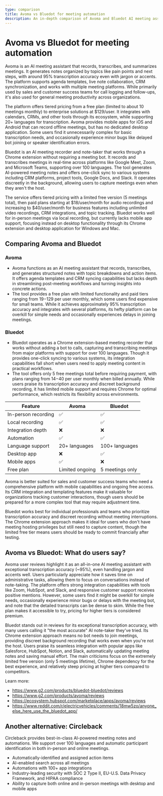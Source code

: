 ```yaml
---
type: comparison
title: Avoma vs Bluedot for meeting automation
description: An in-depth comparison of Avoma and Bluedot AI meeting assistants, examining their features, pricing, transcription capabilities, and user experiences in automating meeting workflows.
---
```


# Avoma vs Bluedot for meeting automation

Avoma is an AI meeting assistant that records, transcribes, and summarizes meetings. It generates notes organized by topics like pain points and next steps, with around 95% transcription accuracy even with jargon or accents. The platform supports agenda templates, live note collaboration, CRM synchronization, and works with multiple meeting platforms. While primarily used by sales and customer success teams for call logging and follow-ups, it's also used for general meeting productivity across organizations.

The platform offers tiered pricing from a free plan (limited to about 10 meetings monthly) to enterprise solutions at $129/user. It integrates with calendars, CRMs, and other tools through its ecosystem, while supporting 20+ languages for transcription. Avoma provides mobile apps for iOS and Android that can record offline meetings, but has no dedicated desktop application. Some users find it unnecessarily complex for basic transcription needs, and occasionally experience minor bugs like delayed bot joining or speaker identification errors.

Bluedot is an AI meeting recorder and note-taker that works through a Chrome extension without requiring a meeting bot. It records and transcribes meetings in real-time across platforms like Google Meet, Zoom, and Microsoft Teams, supporting over 100 languages. The tool generates AI-powered meeting notes and offers one-click sync to various systems including CRM platforms, project tools, Google Docs, and Slack. It operates discreetly in the background, allowing users to capture meetings even when they aren't the host.

The service offers tiered pricing with a limited free version (5 meetings total), then paid plans starting at $18/user/month for audio recordings and increasing to $40/user/month for business features including unlimited video recordings, CRM integrations, and topic tracking. Bluedot works well for in-person meetings via local recording, but currently lacks mobile app support, focusing instead on desktop functionality through its Chrome extension and desktop application for Windows and Mac.

## Comparing Avoma and Bluedot

### Avoma
* Avoma functions as an AI meeting assistant that records, transcribes, and generates structured notes with topic breakdowns and action items. It offers agenda templates and CRM syncing capabilities but lacks depth in streamlining post-meeting workflows and turning insights into concrete actions.
* The tool provides a free plan with limited functionality and paid tiers ranging from $19-$129 per user monthly, which some users find expensive for small teams. While it achieves approximately 95% transcription accuracy and integrates with several platforms, its hefty platform can be overkill for simple needs and occasionally experiences delays in joining meetings.

### Bluedot
* Bluedot operates as a Chrome extension-based meeting recorder that works without adding a bot to calls, capturing and transcribing meetings from major platforms with support for over 100 languages. Though it provides one-click syncing to various systems, its integration capabilities fall short when users need to apply meeting content in practical workflows.
* The tool offers only 5 free meetings total before requiring payment, with plans ranging from $14-$40 per user monthly when billed annually. While users praise its transcription accuracy and discreet background recording, it has limited mobile support and requires Chrome for optimal performance, which restricts its flexibility across environments.

| Feature | Avoma | Bluedot |
|---------|-------|---------|
| In-person recording | ✅ | ✅ |
| Local recording | ✅ | ✅ |
| Integration depth | ❌ | ❌ |
| Automation | ✅ | ✅ |
| Language support | 20+ languages | 100+ languages |
| Desktop app | ❌ | ✅ |
| Mobile apps | ✅ | ❌ |
| Free plan | Limited ongoing | 5 meetings only |

Avoma is better suited for sales and customer success teams who need a comprehensive platform with mobile capabilities and ongoing free access. Its CRM integration and templating features make it valuable for organizations tracking customer interactions, though users should be prepared for a more complex tool that may require adjustment time.

Bluedot works best for individual professionals and teams who prioritize transcription accuracy and discreet recording without meeting interruptions. The Chrome extension approach makes it ideal for users who don't have meeting hosting privileges but still need to capture content, though the limited free tier means users should be ready to commit financially after testing.

## Avoma vs Bluedot: What do users say?

Avoma user reviews highlight it as an all-in-one AI meeting assistant with exceptional transcription accuracy (~95%), even handling jargon and accents well. Users particularly appreciate how it saves time on administrative tasks, allowing them to focus on conversations instead of note-taking. The platform offers strong integration capabilities with tools like Zoom, HubSpot, and Slack, and responsive customer support receives positive mentions. However, some users find it might be overkill for simple needs, occasionally experience minor bugs or delays with the meeting bot, and note that the detailed transcripts can be dense to skim. While the free plan makes it accessible to try, pricing for higher tiers is considered premium.

Bluedot stands out in reviews for its exceptional transcription accuracy, with many users calling it "the most accurate" AI note-taker they've tried. Its Chrome extension approach means no bot needs to join meetings, providing discreet background recording that works even when you're not the host. Users praise its seamless integration with popular apps like Salesforce, HubSpot, Notion, and Slack, automatically updating meeting notes and saving manual effort. The main criticisms focus on the extremely limited free version (only 5 meetings lifetime), Chrome dependency for the best experience, and relatively steep pricing at higher tiers compared to competitors.

Learn more:
- https://www.g2.com/products/bluedot-bluedot/reviews
- https://www.g2.com/products/avoma/reviews
- https://ecosystem.hubspot.com/marketplace/apps/avoma/reviews
- https://www.reddit.com/r/electricvehicles/comments/18mw5zo/anyone_else_here_use_the_bluedot_app/

## Another alternative: Circleback
Circleback provides best-in-class AI-powered meeting notes and automations. We support over 100 languages and automatic participant identification in both in-person and online meetings.
* Automatically-identified and assigned action items
* AI-enabled search across all meetings
* Automations with 100+ app integrations
* Industry-leading security with SOC 2 Type II, EU-U.S. Data Privacy Framework, and HIPAA compliance
* Ability to capture both online and in-person meetings with desktop and mobile apps
